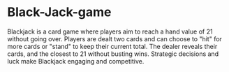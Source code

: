 # Black-Jack-game
 Blackjack is a card game where players aim to reach a hand value of 21 without going over. Players are dealt two cards and can choose to "hit" for more cards or "stand" to keep their current total. The dealer reveals their cards, and the closest to 21 without busting wins. Strategic decisions and luck make Blackjack engaging and competitive.
